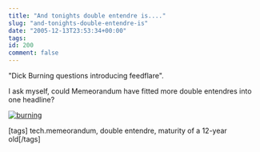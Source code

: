 ```yaml
---
title: "And tonights double entendre is...."
slug: "and-tonights-double-entendre-is"
date: "2005-12-13T23:53:34+00:00"
tags:
id: 200
comment: false
---
```


"Dick Burning questions introducing feedflare".

I ask myself, could Memeorandum have fitted more double entendres into one headline? 

[![burning](http://static.flickr.com/34/73327596_3acec87543.jpg)](http://www.flickr.com/photos/bandon1/73327596/ "Photo Sharing")

[tags] tech.memeorandum, double entendre, maturity of a 12-year old[/tags]
